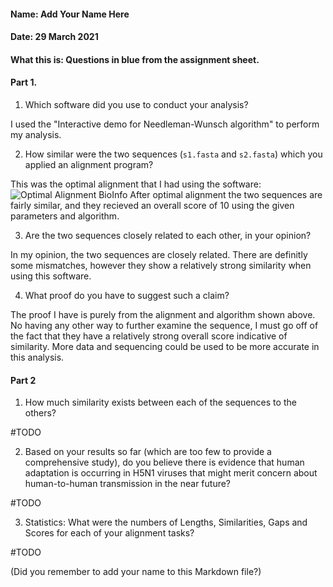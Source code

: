 #### Name: Add Your Name Here
#### Date: 29 March 2021
#### What this is: Questions in blue from the assignment sheet.

#### Part 1.


 1. Which software did you use to conduct your analysis?

I used the "Interactive demo for Needleman-Wunsch algorithm" to perform my analysis.

 2. How similar were the two sequences (`s1.fasta` and `s2.fasta`) which you applied an alignment program?

 This was the optimal alignment that I had using the software:
 ![Optimal Alignment BioInfo](https://user-images.githubusercontent.com/80183852/120245098-259efc00-c23a-11eb-87f4-f10a58f5f03d.JPG)
After optimal alignment the two sequences are fairly similar, and they recieved an overall score of 10 using the given parameters and algorithm.

 3. Are the two sequences closely related to each other, in your opinion?

 In my opinion, the two sequences are closely related. There are definitly some mismatches, however they show a relatively strong similarity when using this software.


 4. What proof do you have to suggest such a claim?


The proof I have is purely from the alignment and algorithm shown above. No having any other way to further examine the sequence, I must go off of the fact that they have a relatively strong overall score indicative of similarity. More data and sequencing could be used to be more accurate in this analysis.




#### Part 2
 1. How much similarity exists between each of the sequences to the others?

#TODO


 2. Based on your results so far (which are too few to provide a comprehensive study), do you believe there is evidence that human adaptation is occurring in H5N1 viruses that might merit concern about human-to-human transmission in the near future?


#TODO

 3. Statistics: What were the numbers of Lengths, Similarities, Gaps and Scores for each of your alignment tasks?


#TODO




(Did you remember to add your name to this Markdown file?)
